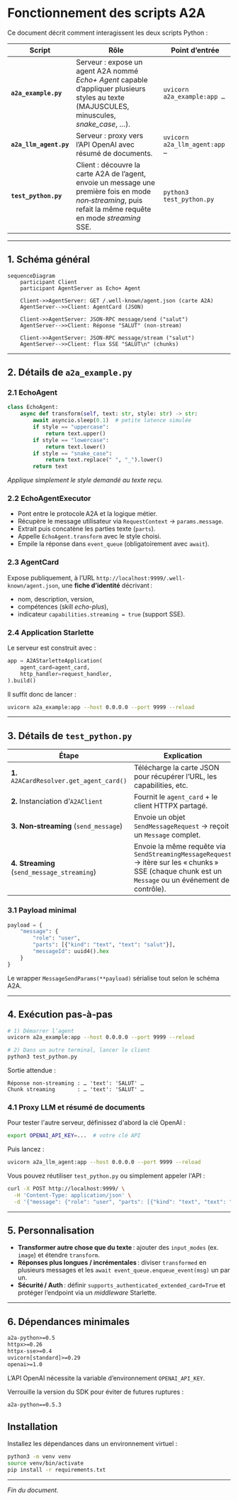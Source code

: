 # Fonctionnement des scripts A2A

Ce document décrit comment interagissent les deux scripts Python :

| Script | Rôle | Point d’entrée |
|--------|------|----------------|
| **`a2a_example.py`** | Serveur : expose un agent A2A nommé *Echo+ Agent* capable d’appliquer plusieurs styles au texte (MAJUSCULES, minuscules, *snake_case*, …). | `uvicorn a2a_example:app …` |
| **`a2a_llm_agent.py`** | Serveur : proxy vers l’API OpenAI avec résumé de documents. | `uvicorn a2a_llm_agent:app …` |
| **`test_python.py`** | Client : découvre la carte A2A de l’agent, envoie un message une première fois en mode *non‑streaming*, puis refait la même requête en mode *streaming* SSE. | `python3 test_python.py` |

---

## 1. Schéma général

```mermaid
sequenceDiagram
    participant Client
    participant AgentServer as Echo+ Agent

    Client->>AgentServer: GET /.well‑known/agent.json (carte A2A)
    AgentServer-->>Client: AgentCard (JSON)

    Client->>AgentServer: JSON‑RPC message/send ("salut")
    AgentServer-->>Client: Réponse "SALUT" (non‑stream)

    Client->>AgentServer: JSON‑RPC message/stream ("salut")
    AgentServer-->>Client: flux SSE "SALUT\n" (chunks)
```

---

## 2. Détails de `a2a_example.py`

### 2.1 EchoAgent
```python
class EchoAgent:
    async def transform(self, text: str, style: str) -> str:
        await asyncio.sleep(0.1)  # petite latence simulée
        if style == "uppercase":
            return text.upper()
        if style == "lowercase":
            return text.lower()
        if style == "snake_case":
            return text.replace(" ", "_").lower()
        return text
```
*Applique simplement le style demandé au texte reçu.*

### 2.2 EchoAgentExecutor
* Pont entre le protocole A2A et la logique métier.
* Récupère le message utilisateur via `RequestContext` → `params.message`.
* Extrait puis concatène les parties texte (`parts`).
* Appelle `EchoAgent.transform` avec le style choisi.
* Empile la réponse dans `event_queue` (obligatoirement avec `await`).

### 2.3 AgentCard  
Expose publiquement, à l’URL `http://localhost:9999/.well-known/agent.json`, une **fiche d’identité** décrivant :
* nom, description, version,
* compétences (skill *echo-plus*),
* indicateur `capabilities.streaming = true` (support SSE).

### 2.4 Application Starlette  
Le serveur est construit avec :  

```python
app = A2AStarletteApplication(
    agent_card=agent_card,
    http_handler=request_handler,
).build()
```
Il suffit donc de lancer :

```bash
uvicorn a2a_example:app --host 0.0.0.0 --port 9999 --reload
```

---

## 3. Détails de `test_python.py`

| Étape | Explication |
|-------|-------------|
| **1.** `A2ACardResolver.get_agent_card()` | Télécharge la carte JSON pour récupérer l’URL, les capabilities, etc. |
| **2.** Instanciation d’`A2AClient` | Fournit le `agent_card` + le client HTTPX partagé. |
| **3.** **Non‑streaming** (`send_message`) | Envoie un objet `SendMessageRequest` → reçoit un `Message` complet. |
| **4.** **Streaming** (`send_message_streaming`) | Envoie la même requête via `SendStreamingMessageRequest` → itère sur les « chunks » SSE (chaque chunk est un `Message` ou un événement de contrôle). |

### 3.1 Payload minimal

```python
payload = {
    "message": {
        "role": "user",
        "parts": [{"kind": "text", "text": "salut"}],
        "messageId": uuid4().hex
    }
}
```

Le wrapper `MessageSendParams(**payload)` sérialise tout selon le schéma A2A.

---

## 4. Exécution pas‑à‑pas

```bash
# 1) Démarrer l’agent
uvicorn a2a_example:app --host 0.0.0.0 --port 9999 --reload

# 2) Dans un autre terminal, lancer le client
python3 test_python.py
```

Sortie attendue :

```
Réponse non‑streaming : … 'text': 'SALUT' …
Chunk streaming       : … 'text': 'SALUT' …
```

### 4.1 Proxy LLM et résumé de documents

Pour tester l'autre serveur, définissez d'abord la clé OpenAI :

```bash
export OPENAI_API_KEY=...  # votre clé API
```

Puis lancez :

```bash
uvicorn a2a_llm_agent:app --host 0.0.0.0 --port 9999 --reload
```

Vous pouvez réutiliser `test_python.py` ou simplement appeler l'API :

```bash
curl -X POST http://localhost:9999/ \
  -H 'Content-Type: application/json' \
  -d '{"message": {"role": "user", "parts": [{"kind": "text", "text": "Bonjour"}]}}'
```

---

## 5. Personnalisation

* **Transformer autre chose que du texte** : ajouter des `input_modes` (ex. `image`) et étendre `transform`.
* **Réponses plus longues / incrémentales** : diviser `transformed` en plusieurs messages et les `await event_queue.enqueue_event(msg)` un par un.
* **Sécurité / Auth** : définir `supports_authenticated_extended_card=True` et protéger l’endpoint via un *middleware* Starlette.

---

## 6. Dépendances minimales

```txt
a2a-python>=0.5
httpx>=0.26
httpx-sse>=0.4
uvicorn[standard]>=0.29
openai>=1.0
```

L’API OpenAI nécessite la variable d’environnement `OPENAI_API_KEY`.

Verrouille la version du SDK pour éviter de futures ruptures :

```txt
a2a-python==0.5.3
```

## Installation

Installez les dépendances dans un environnement virtuel :

```bash
python3 -m venv venv
source venv/bin/activate
pip install -r requirements.txt
```

---

_Fin du document._  
